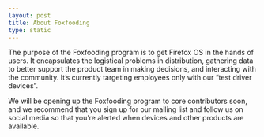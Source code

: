 ```yaml
---
layout: post
title: About Foxfooding
type: static
---
```


The purpose of the Foxfooding program is to get Firefox OS in the hands of
users. It encapsulates the logistical problems in distribution, gathering data
to better support the product team in making decisions, and interacting with the
community. It’s currently targeting employees only with our “test driver
devices”.

We will be opening up the Foxfooding program to core contributors soon, and we
recommend that you sign up for our mailing list and follow us on social media so
that you’re alerted when devices and other products are available.
